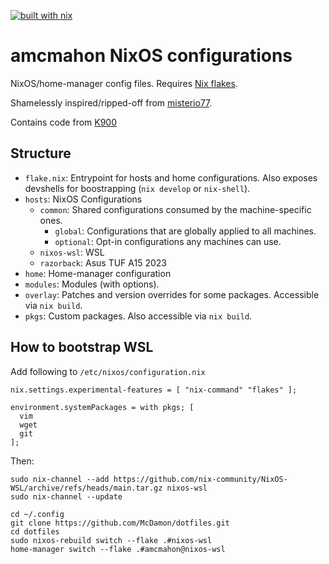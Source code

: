 [![built with nix](https://img.shields.io/static/v1?logo=nixos&logoColor=white&label=&message=Built%20with%20Nix&color=41439a)](https://builtwithnix.org)

# amcmahon NixOS configurations

NixOS/home-manager config files. Requires [Nix flakes](https://nixos.wiki/wiki/Flakes).

Shamelessly inspired/ripped-off from [misterio77](https://github.com/misterio77/nix-config).

Contains code from [K900](https://github.com/K900/vscode-remote-workaround)

## Structure

- `flake.nix`: Entrypoint for hosts and home configurations. Also exposes devshells for boostrapping (`nix develop` or `nix-shell`).
- `hosts`: NixOS Configurations
  - `common`: Shared configurations consumed by the machine-specific ones.
    - `global`: Configurations that are globally applied to all machines.
    - `optional`: Opt-in configurations any machines can use.
  - `nixos-wsl`: WSL
  - `razorback`: Asus TUF A15 2023
- `home`: Home-manager configuration
- `modules`: Modules (with options).
- `overlay`: Patches and version overrides for some packages. Accessible via `nix build`.
- `pkgs`: Custom packages. Also accessible via `nix build`.

## How to bootstrap WSL

Add following to ```/etc/nixos/configuration.nix```

```
nix.settings.experimental-features = [ "nix-command" "flakes" ];

environment.systemPackages = with pkgs; [
  vim
  wget
  git
];
```

Then:

```
sudo nix-channel --add https://github.com/nix-community/NixOS-WSL/archive/refs/heads/main.tar.gz nixos-wsl
sudo nix-channel --update
```

```
cd ~/.config
git clone https://github.com/McDamon/dotfiles.git
cd dotfiles
sudo nixos-rebuild switch --flake .#nixos-wsl
home-manager switch --flake .#amcmahon@nixos-wsl
```
